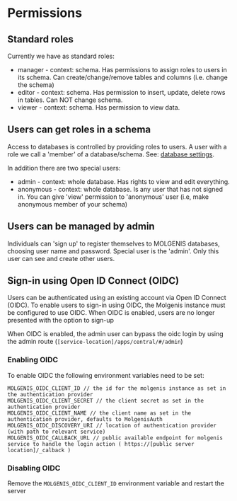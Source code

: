 # Permissions

## Standard roles

Currently we have as standard roles:

* manager - context: schema. Has permissions to assign roles to users in its schema. Can create/change/remove tables and
  columns (i.e. change the schema)
* editor - context: schema. Has permission to insert, update, delete rows in tables. Can NOT change schema.
* viewer - context: schema. Has permission to view data.

## Users can get roles in a schema

Access to databases is controlled by providing roles to users. A user with a role we call a 'member' of a
database/schema. See: [database settings](use_database_settings.md).

In addition there are two special users:

* admin - context: whole database. Has rights to view and edit everything.
* anonymous - context: whole database. Is any user that has not signed in. You can give 'view' permission to 'anonymous'
  user (i.e, make anonymous member of your schema)

## Users can be managed by admin

Individuals can 'sign up' to register themselves to MOLGENIS databases, choosing user name and password. Special user is
the 'admin'. Only this user can see and create other users.

## Sign-in using Open ID Connect (OIDC)

Users can be authenticated using an existing account via Open ID Connect (OIDC). To enable users to sign-in using OIDC,
the Molgenis instance must be configured to use OIDC. When OIDC is enabled, users are no longer presented with the
option to sign-up

When OIDC is enabled, the admin user can bypass the oidc login by using the admin
route (```[service-location]/apps/central/#/admin```)

### Enabling OIDC

To enable OIDC the following environment variables need to be set:

```
MOLGENIS_OIDC_CLIENT_ID // the id for the molgenis instance as set in the authentication provider
MOLGENIS_OIDC_CLIENT_SECRET // the client secret as set in the authentication provider
MOLGENIS_OIDC_CLIENT_NAME // the client name as set in the  authentication provider, defaults to MolgenisAuth
MOLGENIS_OIDC_DISCOVERY_URI // location of authentication provider (with path to relevant service)
MOLGENIS_OIDC_CALLBACK_URL // public available endpoint for molgenis service to handle the login action ( https://[public server location]/_calback )
```

### Disabling OIDC

Remove the ```MOLGENIS_OIDC_CLIENT_ID``` environment variable and restart the server